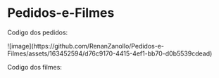 # Pedidos-e-Filmes

<p> Codigo dos pedidos: <p>
![image](https://github.com/RenanZanollo/Pedidos-e-Filmes/assets/163452594/d76c9170-4415-4ef1-bb70-d0b5539cdead)

<p> Codigo dos filmes: </p>


